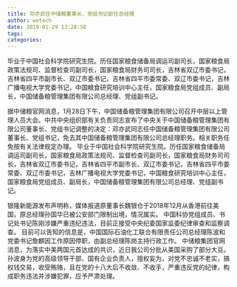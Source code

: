 ```yaml
---
title: 邓亦武任中储粮董事长、党组书记卸任总经理
author: wetech
date: 2019-01-29 13:28:50
tags: 
categories: 
---
```

毕业于中国社会科学院研究生院。历任国家粮食储备局调运司副司长，国家粮食局政策法规司、监督检查司副司长，国家粮食局财务司司长，吉林省双辽市委书记，吉林省四平市副市长、双辽市委书记，吉林省四平市委常委、双辽市委书记，吉林广播电视大学党委书记，中国粮食研究培训中心主任，国家粮食局党组成员、副局长，中国储备粮管理集团有限公司总经理、党组副书记。
<!-- more -->
据中储粮官网消息，1月28日下午，中国储备粮管理集团有限公司召开中层以上管理人员大会。中共中央组织部有关负责同志宣布了中央关于中国储备粮管理集团有限公司董事长、党组书记调整的决定：邓亦武同志任中国储备粮管理集团有限公司董事长、党组书记，免去其中国储备粮管理集团有限公司总经理职务。相关职务任免按有关法律规定办理。
毕业于中国社会科学院研究生院。历任国家粮食储备局调运司副司长，国家粮食局政策法规司、监督检查司副司长，国家粮食局财务司司长，吉林省双辽市委书记，吉林省四平市副市长、双辽市委书记，吉林省四平市委常委、双辽市委书记，吉林广播电视大学党委书记，中国粮食研究培训中心主任，国家粮食局党组成员、副局长，中国储备粮管理集团有限公司总经理、党组副书记。
 
 
银隆新能源发布声明称，媒体报道原董事长魏银仓于2018年12月从香港前往美国，原总经理孙国华已被公安部门限制出境，情况属实。
中国科协党组成员、书记处书记陈刚涉嫌严重违纪违法，目前正接受中央纪委国家监委纪律审查和监察调查。
目前可以告知的信息是，中国国际石油化工联合有限责任公司总经理陈波和党委书记詹麒因工作原因停职，由副总经理陈岗主持行政工作。
中储粮集团官网消息，为落实中美两国元首达成的共识，近日我公司分批从美国采购了部分大豆。
孙波身为党的高级领导干部、国有企业负责人，擅权妄为，对党不忠诚不老实，搞权钱交易，收受贿赂，且在党的十八大后不收敛、不收手，严重违反党的纪律，构成职务违法并涉嫌犯罪，应予严肃处理。
